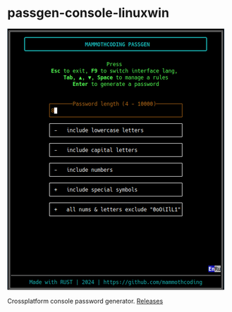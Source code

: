 # passgen-console-linuxwin

![alt text](./App_screen.png "passgen-console-linuxwin")

Crossplatform console password generator.
[Releases](https://github.com/mammothcoding/passgen-console-linuxwin/releases/)
